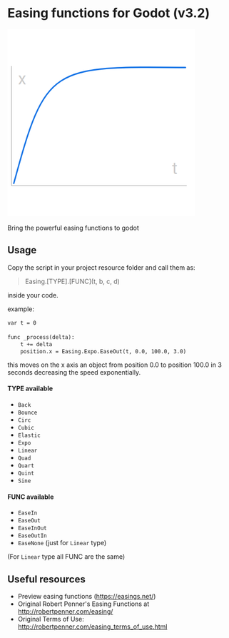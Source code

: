 # Easing functions for Godot (v3.2)

![LOGO](/icon.png)

Bring the powerful easing functions to godot

## Usage

Copy the script in your project resource folder and call them as:

> Easing.[TYPE].[FUNC](t, b, c, d)

inside your code.

example:

    var t = 0
    
    func _process(delta):
        t += delta
        position.x = Easing.Expo.EaseOut(t, 0.0, 100.0, 3.0)

this moves on the x axis an object from position 0.0 to position 100.0 in 3 seconds decreasing the speed exponentially.

#### TYPE available

- `Back`
- `Bounce`
- `Circ`
- `Cubic`
- `Elastic`
- `Expo`
- `Linear`
- `Quad`
- `Quart`
- `Quint`
- `Sine`

#### FUNC available

- `EaseIn`
- `EaseOut`
- `EaseInOut`
- `EaseOutIn`
- `EaseNone` (just for `Linear` type)

(For `Linear` type all FUNC are the same)

## Useful resources

- Preview easing functions (https://easings.net/)
- Original Robert Penner's Easing Functions at http://robertpenner.com/easing/
- Original Terms of Use: http://robertpenner.com/easing_terms_of_use.html
